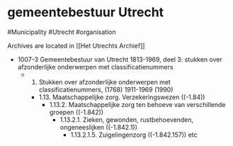 # gemeentebestuur Utrecht
#Municipality #Utrecht #organisation 

Archives are located in [[Het Utrechts Archief]]
- 1007-3 Gemeentebestuur van Utrecht 1813-1969, deel 3: stukken over afzonderlijke onderwerpen met classificatienummers
	- 1. Stukken over afzonderlijke onderwerpen met classificatienummers, (1768) 1911-1969 (1990)
		- 1.13. Maatschappelijke zorg. Verzekeringswezen ((-1.84))
			- 1.13.2. Maatschappelijke zorg ten behoeve van verschillende groepen ((-1.842))
				- 1.13.2.1. Zieken, gewonden, rustbehoevenden, ongeneeslijken ((-1.842.1))
					- 1.13.2.1.5. Zuigelingenzorg ((-1.842.157)) etc
